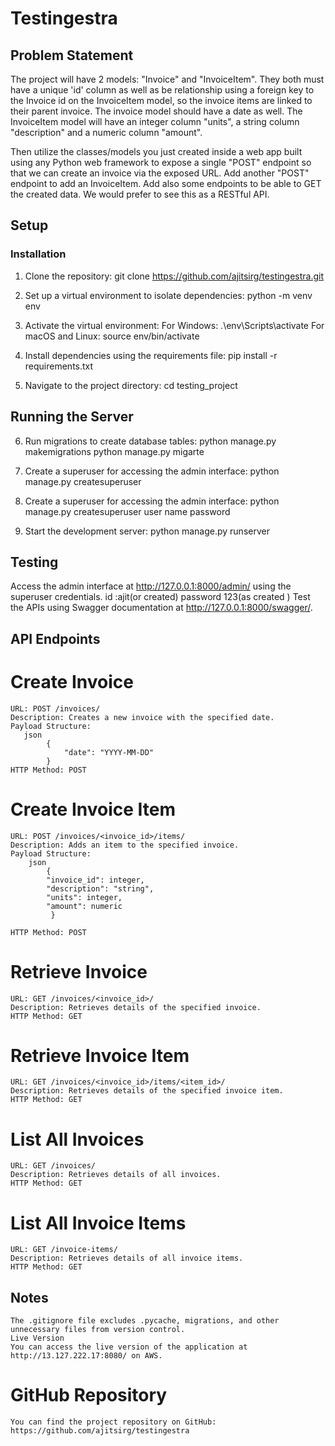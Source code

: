 # Testingestra

## Problem Statement

The project will have 2 models: "Invoice" and "InvoiceItem". They both
must have a unique 'id' column as well as be relationship using a
foreign key to the Invoice id on the InvoiceItem model, so the invoice
items are linked to their parent invoice. The invoice model should
have a date as well. The InvoiceItem model will have an integer column
"units", a string column "description" and a numeric column "amount".

Then utilize the classes/models you just created inside a web app
built using any Python web framework to expose a single "POST"
endpoint so that we can create an invoice via the exposed URL. Add
another "POST" endpoint to add an InvoiceItem. Add also some endpoints
to be able to GET the created data. We would prefer to see this as a
RESTful API.

## Setup

### Installation

1. Clone the repository:
   git clone https://github.com/ajitsirg/testingestra.git

2. Set up a virtual environment to isolate dependencies:
    python -m venv env

3. Activate the virtual environment:
    For Windows:
            .\env\Scripts\activate
    For macOS and Linux:
            source env/bin/activate    

4. Install dependencies using the requirements file:
    pip install -r requirements.txt            

5. Navigate to the project directory:
    cd testing_project

## Running the Server
6. Run migrations to create database tables:
    python manage.py makemigrations
    python manage.py migarte

7. Create a superuser for accessing the admin interface:
    python manage.py createsuperuser

8. Create a superuser for accessing the admin interface:
    python manage.py createsuperuser
    user name
    password
9. Start the development server:
    python manage.py runserver

## Testing

Access the admin interface at http://127.0.0.1:8000/admin/ using the superuser credentials.
 id :ajit(or created)
 password 123(as created )
Test the APIs using Swagger documentation at http://127.0.0.1:8000/swagger/.

## API Endpoints
#   Create Invoice
    URL: POST /invoices/
    Description: Creates a new invoice with the specified date.
    Payload Structure:
       json
            {
                "date": "YYYY-MM-DD"
            }
    HTTP Method: POST
# Create Invoice Item
    URL: POST /invoices/<invoice_id>/items/
    Description: Adds an item to the specified invoice.
    Payload Structure:
        json
            {
            "invoice_id": integer,
            "description": "string",
            "units": integer,
            "amount": numeric
             }

    HTTP Method: POST

# Retrieve Invoice
    URL: GET /invoices/<invoice_id>/
    Description: Retrieves details of the specified invoice.
    HTTP Method: GET

# Retrieve Invoice Item
    URL: GET /invoices/<invoice_id>/items/<item_id>/
    Description: Retrieves details of the specified invoice item.
    HTTP Method: GET


# List All Invoices
    URL: GET /invoices/
    Description: Retrieves details of all invoices.
    HTTP Method: GET

# List All Invoice Items
    URL: GET /invoice-items/
    Description: Retrieves details of all invoice items.
    HTTP Method: GET    

## Notes
    The .gitignore file excludes .pycache, migrations, and other unnecessary files from version control.
    Live Version
    You can access the live version of the application at http://13.127.222.17:8080/ on AWS.

# GitHub Repository
    You can find the project repository on GitHub: https://github.com/ajitsirg/testingestra



